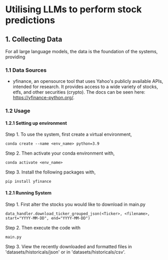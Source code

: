 # Utilising LLMs to perform stock predictions

## 1. Collecting Data

For all large language models, the data is the foundation of the systems, providing 

### 1.1 Data Sources

- yfinance, an opensource tool that uses Yahoo's publicly available APIs, intended for research. It provides access to a wide variety of stocks, etfs, and other securities (crypto). The docs can be seen here: https://yfinance-python.org/. 

### 1.2 Usage

#### 1.2.1 Setting up environment

Step 1. To use the system, first create a virtual environment,

    conda create --name <env_name> python=3.9

Step 2. Then activate your conda environment with,

    conda activate <env_name>

Step 3. Install the following packages with,

    pip install yfinance

#### 1.2.1 Running System

Step 1. First alter the stocks you would like to download in main.py

    data_handler.download_ticker_grouped_json(<Ticker>, <filename>, start="YYYY-MM-DD", end="YYYY-MM-DD")

Step 2. Then execute the code with

    main.py

Step 3. View the recently downloaded and formatted files in 'datasets/historicals/json' or in 'datasets/historicals/csv'.